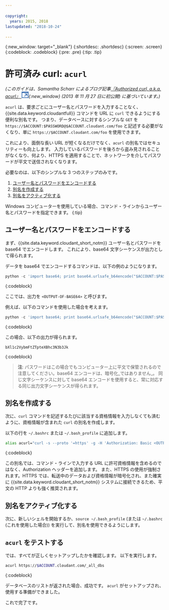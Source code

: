 ```yaml
---

copyright:
  years: 2015, 2018
lastupdated: "2018-10-24"

---
```


{:new_window: target="_blank"}
{:shortdesc: .shortdesc}
{:screen: .screen}
{:codeblock: .codeblock}
{:pre: .pre}
{:tip: .tip}

<!-- Acrolinx: 2017-05-10 -->

# 許可済み curl: `acurl`

_(このガイドは、Samantha Scharr によるブログ記事[『Authorized curl, a.k.a. acurl』 ![外部リンク・アイコン](../images/launch-glyph.svg "外部リンク・アイコン")](https://cloudant.com/blog/authorized-curl-a-k-a-acurl/){:new_window} (2013 年 11 月 27 日に初公開) に基づいています。)_

`acurl` は、要求ごとにユーザー名とパスワードを入力することなく、{{site.data.keyword.cloudantfull}} コマンドを URL に `curl` できるようにする便利な別名です。
つまり、データベースに対するシンプルな `GET` を `https://$ACCOUNT:$PASSWORD@$ACCOUNT.cloudant.com/foo` と記述する必要がなくなり、単に `https://$ACCOUNT.cloudant.com/foo` を使用できます。

これにより、面倒な長い URL が短くなるだけでなく、`acurl` の別名ではセキュリティーも向上します。
入力しているパスワードを後ろから盗み見されることがなくなり、何より、HTTPS を適用することで、ネットワークを介してパスワードが平文で送信されなくなります。

必要なのは、以下のシンプルな 3 つのステップのみです。

1.	[ユーザー名とパスワードをエンコードする](#encode-username-and-password)
2.	[別名を作成する](#create-an-alias)
3.	[別名をアクティブ化する](#activate-the-alias)

Windows コンピューターを使用している場合、コマンド・ラインからユーザー名とパスワードを指定できます。
{:tip}

## ユーザー名とパスワードをエンコードする

まず、{{site.data.keyword.cloudant_short_notm}} ユーザー名とパスワードを base64 でエンコードします。
これにより、base64 文字シーケンスが出力として得られます。

データを base64 でエンコードするコマンドは、以下の例のようになります。

```python
python -c 'import base64; print base64.urlsafe_b64encode("$ACCOUNT:$PASSWORD")'
```
{:codeblock}

ここでは、出力を `<OUTPUT-OF-BASE64>` と呼びます。

例えば、以下のコマンドを使用した場合を考えます。

```python
python -c 'import base64; print base64.urlsafe_b64encode("$ACCOUNT:$PASSWORD")'
```
{:codeblock}

この場合、以下の出力が得られます。

```
bXl1c2VybmFtZTpteXBhc3N3b3Jk
```
{:codeblock}

>	**注**: パスワードはこの場合でもコンピューター上に平文で保管されるので注意してください。base64 エンコードは、暗号化_ではありません_。
	同じ文字シーケンスに対して base64 エンコードを使用すると、常に対応する同じ出力文字シーケンスが得られます。

## 別名を作成する

次に、`curl` コマンドを記述するたびに該当する資格情報を入力しなくても済むように、資格情報が含まれた `curl` の別名を作成します。

以下の行を `~/.bashrc` または `~/.bash_profile` に追加します。

```sh
alias acurl="curl -s --proto '=https' -g -H 'Authorization: Basic <OUTPUT-OF-BASE64>'"
```
{:codeblock}

この別名では、コマンド・ラインで入力する URL に許可資格情報を含めるのではなく、Authorization ヘッダーを追加します。
また、HTTPS の使用が強制されます。HTTPS では、転送中のデータおよび資格情報が暗号化され、また確実に {{site.data.keyword.cloudant_short_notm}} システムに接続できるため、平文の HTTP よりも強く推奨されます。

## 別名をアクティブ化する

次に、新しいシェルを開始するか、`source ~/.bash_profile` (または `~/.bashrc` (これを使用した場合)) を実行して、別名を使用できるようにします。

## `acurl` をテストする

では、すべてが正しくセットアップしたかを確認します。
以下を実行します。

```sh
acurl https://$ACCOUNT.cloudant.com/_all_dbs
```
{:codeblock}

データベースのリストが返された場合、成功です。
`acurl` がセットアップされ、使用する準備ができました。

これで完了です。

